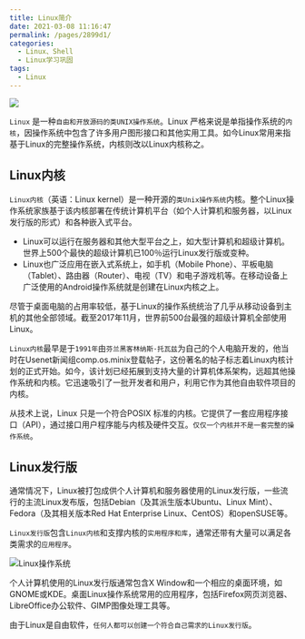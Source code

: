 ```yaml
---
title: Linux简介
date: 2021-03-08 11:16:47
permalink: /pages/2899d1/
categories:
  - Linux、Shell
  - Linux学习巩固
tags:
  - Linux
---
```


![](https://i.loli.net/2021/03/08/6Ao2HMBkaGeDviq.png)

`Linux` 是一种`自由和开放源码的类UNIX操作系统`。Linux 严格来说是单指操作系统的`内核`，因操作系统中包含了许多用户图形接口和其他实用工具。如今Linux常用来指基于Linux的完整操作系统，内核则改以Linux内核称之。

<!-- more -->

## Linux内核

`Linux内核`（英语：Linux kernel）是一种开源的`类Unix操作系统`内核。整个Linux操作系统家族基于该内核部署在传统计算机平台（如个人计算机和服务器，以Linux发行版的形式）和各种嵌入式平台。

- Linux可以运行在服务器和其他大型平台之上，如大型计算机和超级计算机。世界上500个最快的超级计算机已100％运行Linux发行版或变种。
- Linux也广泛应用在嵌入式系统上，如手机（Mobile Phone）、平板电脑（Tablet）、路由器（Router）、电视（TV）和电子游戏机等。在移动设备上广泛使用的Android操作系统就是创建在Linux内核之上。

尽管于桌面电脑的占用率较低，基于Linux的操作系统统治了几乎从移动设备到主机的其他全部领域。截至2017年11月，世界前500台最强的超级计算机全部使用Linux。

`Linux内核`最早是于`1991年`由`芬兰黑客林纳斯·托瓦兹`为自己的个人电脑开发的，他当时在Usenet新闻组comp.os.minix登载帖子，这份著名的帖子标志着Linux内核计划的正式开始。如今，该计划已经拓展到支持大量的计算机体系架构，远超其他操作系统和内核。它迅速吸引了一批开发者和用户，利用它作为其他自由软件项目的内核。

从技术上说，Linux 只是一个符合POSIX 标准的内核。它提供了一套应用程序接口（API），通过接口用户程序能与内核及硬件交互。`仅仅一个内核并不是一套完整的操作系统`。

## Linux发行版

通常情况下，Linux被打包成供个人计算机和服务器使用的Linux发行版，一些流行的主流Linux发布版，包括Debian（及其派生版本Ubuntu、Linux Mint）、Fedora（及其相关版本Red Hat Enterprise Linux、CentOS）和openSUSE等。

`Linux发行版`包含`Linux内核`和支撑内核的`实用程序和库`，通常还带有大量可以满足各类需求的`应用程序`。

![Linux操作系统](https://i.loli.net/2021/03/08/i5L2wxAUSbH7hYa.png)

个人计算机使用的Linux发行版通常包含X Window和一个相应的桌面环境，如GNOME或KDE。桌面Linux操作系统常用的应用程序，包括Firefox网页浏览器、LibreOffice办公软件、GIMP图像处理工具等。

由于Linux是自由软件，`任何人都可以创建一个符合自己需求的Linux发行版`。

